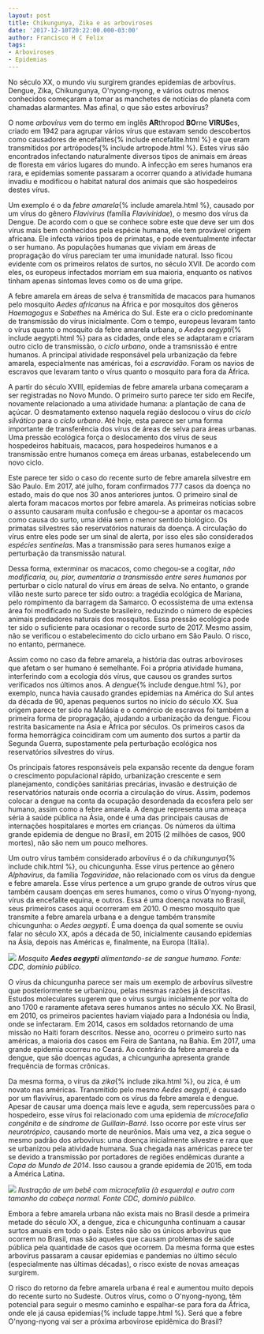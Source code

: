 ```yaml
---
layout: post
title: Chikungunya, Zika e as arboviroses
date: '2017-12-10T20:22:00.000-03:00'
author: Francisco H C Felix
tags:
- Arboviroses
- Epidemias
---
```

No século XX, o mundo viu surgirem grandes epidemias de arbovírus. Dengue, Zika, Chikungunya, O'nyong-nyong, e vários outros menos conhecidos começaram a tomar as manchetes de notícias do planeta com chamadas alarmantes. Mas afinal, o que são estes arbovírus?
<!--more-->

O nome _arbovírus_ vem do termo em inglês **AR**thropod **BO**rne **VIRUS**es, criado em 1942 para agrupar vários vírus que estavam sendo descobertos como causadores de encefalites{% include encefalite.html %} e que eram transmitidos por artrópodes{% include artropode.html %}. Estes vírus são encontrados infectando naturalmente diversos tipos de animais em áreas de floresta em vários lugares do mundo. A infecção em seres humanos era rara, e epidemias somente passaram a ocorrer quando a atividade humana invadiu e modificou o habitat natural dos animais que são hospedeiros destes vírus. 

Um exemplo é o da _febre amarela_{% include amarela.html %}, causado por um vírus do gênero _Flavivirus_ (família _Flaviviridae_), o mesmo dos vírus da Dengue. De acordo com o que se conhece sobre este que deve ser um dos vírus mais bem conhecidos pela espécie humana, ele tem provável origem africana. Ele infecta vários tipos de primatas, e pode eventualmente infectar o ser humano. As populações humanas que viviam em áreas de propragação do vírus pareciam ter uma imunidade natural. Isso ficou evidente com os primeiros relatos de surtos, no século XVII. De acordo com eles, os europeus infectados morriam em sua maioria, enquanto os nativos tinham apenas sintomas leves como os de uma gripe.

A febre amarela em áreas de selva é transmitida de macacos para humanos pelo mosquito _Aedes africanus_ na África e por mosquitos dos gêneros _Haemagogus_ e _Sabethes_ na América do Sul. Este era o ciclo predominante de transmissão do vírus inicialmente. Com o tempo, europeus levaram tanto o vírus quanto o mosquito da febre amarela urbana, o _Aedes aegypti_{% include aegypti.html %} para as cidades, onde eles se adaptaram e criaram outro ciclo de transmissão, o _ciclo urbano_, onde a tramsnissão é entre humanos. A principal atividade responsável pela urbanização da febre amarela, especialmente nas américas, foi a _escravidão_. Foram os navios de escravos que levaram tanto o vírus quanto o mosquito para fora da África.

A partir do século XVIII, epidemias de febre amarela urbana começaram a ser registradas no Novo Mundo. O primeiro surto parece ter sido em Recife, novamente relacionado a uma atividade humana: a plantação de cana de açúcar. O desmatamento extenso naquela região deslocou o vírus do _ciclo silvático_ para o _ciclo urbano_. Até hoje, esta parece ser uma forma importante de transferência dos vírus de áreas de selva para áreas urbanas. Uma pressão ecológica força o deslocamento dos vírus de seus hospedeiros habituais, macacos, para hospedeiros humanos e a transmissão entre humanos começa em áreas urbanas, estabelecendo um novo ciclo.

Este parece ter sido o caso do recente surto de febre amarela silvestre em São Paulo. Em 2017, até julho, foram confirmados 777 casos da doença no estado, mais do que nos 30 anos anteriores juntos. O primeiro sinal de alerta foram macacos mortos por febre amarela. As primeiras notícias sobre o assunto causaram muita confusão e chegou-se a apontar os macacos como causa do surto, uma idéia sem o menor sentido biológico. Os primatas silvestres são reservatórios naturais da doença. A circulação do vírus entre eles pode ser um sinal de alerta, por isso eles são considerados _espécies sentinelas_. Mas a transmissão para seres humanos exige a perturbação da transmissão natural.

Dessa forma, exterminar os macacos, como chegou-se a cogitar, _não modificaria, ou, pior, aumentaria a transmissão entre seres humanos_ por perturbar o ciclo natural do vírus em áreas de selva. No entanto, o grande vilão neste surto parece ter sido outro: a tragédia ecológica de Mariana, pelo rompimento da barragem da Samarco. O ecossistema de uma extensa área foi modificado no Sudeste brasileiro, reduzindo o número de espécies animais predadores naturais dos mosquitos. Essa pressão ecológica pode ter sido o suficiente para ocasionar o recorde surto de 2017. Mesmo assim, não se verificou o estabelecimento do ciclo urbano em São Paulo. O risco, no entanto, permanece.

Assim como no caso da febre amarela, a história das outras arboviroses que afetam o ser humano é semelhante. Foi a própria atividade humana, interferindo com a ecologia dós vírus, que causou os grandes surtos verificados nos últimos anos. A _dengue_{% include dengue.html %}, por exemplo, nunca havia causado grandes epidemias na América do Sul antes da década de 90, apenas pequenos surtos no início do século XX. Sua origem parece ter sido na Malásia e o comércio de escravos foi também a primeira forma de propragação, ajudando a urbanização da dengue. Ficou restrita basicamente na Ásia e África por séculos. Os primeiros casos da forma hemorrágica coincidiram com um aumento dos surtos a partir da Segunda Guerra, supostamente pela perturbação ecológica nos reservatórios silvestres do vírus.

Os principais fatores responsáveis pela expansão recente da dengue foram o crescimento populacional rápido, urbanização crescente e sem planejamento, condições sanitárias precárias, invasão e destruição de reservatórios naturais onde ocorria a circulação do vírus. Assim, podemos colocar a dengue na conta da ocupação desordenada da ecosfera pelo ser humano, assim como a febre amarela. A dengue representa uma ameaça séria á saúde pública na Ásia, onde é uma das principais causas de internações hospitalares e mortes em crianças. Os números da última grande epidemia de dengue no Brasil, em 2015 (2 milhões de casos, 900 mortes), não são nem um pouco melhores.

Um outro vírus também considerado arbovírus é o da _chikungunya_{% include chik.html %}, ou chicungunha. Esse vírus pertence ao gênero _Alphavirus_, da família _Togaviridae_, não relacionado com os vírus da dengue e febre amarela. Esse vírus pertence a um grupo grande de outros vírus que também causam doenças em seres humanos, como o vírus O'nyong-nyong, vírus da encefalite equina, e outros. Essa é uma doença novata no Brasil, seus primeiros casos aqui ocorreram em 2010. O mesmo mosquito que transmite a febre amarela urbana e a dengue também transmite chicungunha: o _Aedes aegypti_. É uma doença da qual somente se ouviu falar no século XX, após a década de 50, inicialmente causando epidemias na Ásia, depois nas Américas e, finalmente, na Europa (Itália).

![](https://upload.wikimedia.org/wikipedia/commons/thumb/f/f4/Aedes_aegypti_CDC07.tif/lossy-page1-800px-Aedes_aegypti_CDC07.tif.jpg)
_Mosquito **Aedes aegypti** alimentando-se de sangue humano. Fonte: CDC, domínio público._

O vírus da chicungunha parece ser mais um exemplo de arbovírus silvestre que posteriormente se urbanizou, pelas mesmas razões já descritas. Estudos moleculares sugerem que o vírus surgiu inicialmente por volta do ano 1700 e raramente afetava seres humanos antes no século XX. No Brasil, em 2010, os primeiros pacientes haviam viajado para a Indonésia ou Índia, onde se infectaram. Em 2014, casos em soldados retornando de uma missão no Haiti foram descritos. Nesse ano, ocorreu o primeiro surto nas américas, a maioria dos casos em Feira de Santana, na Bahia. Em 2017, uma grande epidemia ocorreu no Ceará. Ao contrário da febre amarela e da dengue, que são doenças agudas, a chicungunha apresenta grande frequência de formas crônicas. 

Da mesma forma, o vírus da _zika_{% include zika.html %}, ou zica, é um novato nas américas. Transmitido pelo mesmo _Aedes aegypti_, é causado por um flavivírus, aparentado com os vírus da febre amarela e dengue. Apesar de causar uma doença mais leve e aguda, sem repercussões para o hospedeiro, esse vírus foi relacionado com uma epidemia de _microcefalia congênita_ e de _síndrome de Guillain-Barré_. Isso ocorre por este vírus ser _neurotrópico_, causando morte de neurônios. Mais uma vez, a zica segue o mesmo padrão dos arbovírus: uma doença inicialmente silvestre e rara que se urbanizou pela atividade humana. Sua chegada nas américas parece ter se devido a transmissão por portadores de regiões endêmicas durante a _Copa do Mundo de 2014_. Isso causou a grande epidemia de 2015, em toda a América Latina.

![](https://upload.wikimedia.org/wikipedia/commons/thumb/e/ee/Microcephaly-comparison-500px.jpg/800px-Microcephaly-comparison-500px.jpg)
_Ilustração de um bebê com microcefalia (à esquerda) e outro com tamanho da cabeça normal. Fonte CDC, domínio público._

Embora a febre amarela urbana não exista mais no Brasil desde a primeira metade do século XX, a dengue, zica e chicungunha continuam a causar surtos anuais em todo o país. Estes não são os únicos arbovírus que ocorrem no Brasil, mas são aqueles que causam problemas de saúde pública pela quantidade de casos que ocorrem. Da mesma forma que estes arbovírus passaram a causar epidemias e pandemias no último século (especialmente nas últimas décadas), o risco existe de novas ameaças surgirem.

O risco do retorno da febre amarela urbana é real e aumentou muito depois do recente surto no Sudeste. Outros vírus, como o O'nyong-nyong, têm potencial para seguir o mesmo caminho e espalhar-se para fora da África, onde ele já causa epidemias{% include tappe.html %}. Será que a febre O'nyong-nyong vai ser a próxima arbovirose epidêmica do Brasil?
